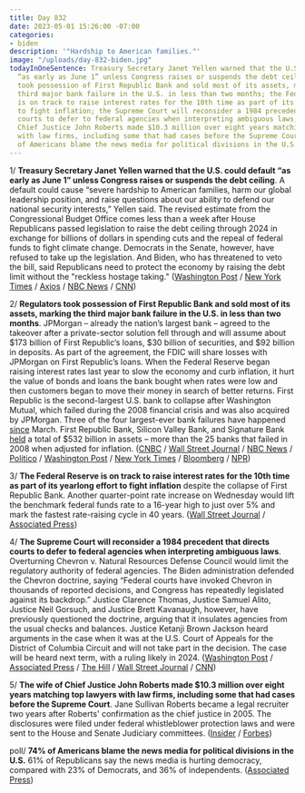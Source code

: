 ```yaml
---
title: Day 832
date: 2023-05-01 15:26:00 -07:00
categories:
- biden
description: '"Hardship to American families."'
image: "/uploads/day-832-biden.jpg"
todayInOneSentence: Treasury Secretary Janet Yellen warned that the U.S. could default
  “as early as June 1” unless Congress raises or suspends the debt ceiling; regulators
  took possession of First Republic Bank and sold most of its assets, marking the
  third major bank failure in the U.S. in less than two months; the Federal Reserve
  is on track to raise interest rates for the 10th time as part of its yearlong effort
  to fight inflation; the Supreme Court will reconsider a 1984 precedent that directs
  courts to defer to federal agencies when interpreting ambiguous laws; the wife of
  Chief Justice John Roberts made $10.3 million over eight years matching top lawyers
  with law firms, including some that had cases before the Supreme Court; and 74%
  of Americans blame the news media for political divisions in the U.S.
---
```


1/ **Treasury Secretary Janet Yellen warned that the U.S. could default “as early as June 1” unless Congress raises or suspends the debt ceiling**. A default could cause “severe hardship to American families, harm our global leadership position, and raise questions about our ability to defend our national security interests,” Yellen said. The revised estimate from the Congressional Budget Office comes less than a week after House Republicans passed legislation to raise the debt ceiling through 2024 in exchange for billions of dollars in spending cuts and the repeal of federal funds to fight climate change. Democrats in the Senate, however, have refused to take up the legislation. And Biden, who has threatened to veto the bill, said Republicans need to protect the economy by raising the debt limit without the "reckless hostage taking." ([Washington Post](https://www.washingtonpost.com/business/2023/05/01/congress-debt-limit-deadline-biden-mccarthy/) / [New York Times](https://www.nytimes.com/2023/05/01/us/politics/debt-limit-date-janet-yellen.html) / [Axios](https://www.axios.com/2023/05/01/yellen-debt-limit-treasury-congress?stream=top) / [NBC News](https://www.nbcnews.com/politics/white-house/treasury-says-us-will-hit-debt-limit-early-june-1-sooner-expected-rcna82323) / [CNN](https://www.cnn.com/2023/05/01/politics/debt-ceiling-yellen-congress-default/index.html))

2/ **Regulators took possession of First Republic Bank and sold most of its assets, marking the third major bank failure in the U.S. in less than two months**. JPMorgan – already the nation’s largest bank – agreed to the takeover after a private-sector solution fell through and will assume about $173 billion of First Republic’s loans, $30 billion of securities, and $92 billion in deposits. As part of the agreement, the FDIC will share losses with JPMorgan on First Republic’s loans. When the Federal Reserve began raising interest rates last year to slow the economy and curb inflation, it hurt the value of bonds and loans the bank bought when rates were low and then customers began to move their money in search of better returns. First Republic is the second-largest U.S. bank to collapse after Washington Mutual, which failed during the 2008 financial crisis and was also acquired by JPMorgan. Three of the four largest-ever bank failures have happened [since](https://www.washingtonpost.com/business/2023/03/13/bank-failure-size-svb-signature/) March. First Republic Bank, Silicon Valley Bank, and Signature Bank [held](https://www.nytimes.com/interactive/2023/business/bank-failures-svb-first-republic-signature.html) a total of $532 billion in assets – more than the 25 banks that failed in 2008 when adjusted for inflation. ([CNBC](https://www.cnbc.com/2023/05/01/first-republic-bank-failure.html) / [Wall Street Journal](https://www.wsj.com/articles/first-republic-bank-is-seized-sold-to-jpmorgan-in-second-largest-u-s-bank-failure-5cec723) / [NBC News](https://www.nbcnews.com/business/business-news/first-republic-bank-fdic-takeover-sold-jp-morgan-rcna81437) / [Politico](https://www.politico.com/news/2023/05/01/jpmorgan-chase-first-republic-fdic-00094622) / [Washington Post](https://www.washingtonpost.com/business/2023/05/01/first-republic-bank-seized-jp-morgan/) / [New York Times](https://www.nytimes.com/2023/05/01/business/first-republic-bank-jpmorgan.html) / [Bloomberg](https://www.bloomberg.com/news/articles/2023-05-01/first-republic-seized-by-regulators-will-be-sold-to-jpmorgan?sref=MIBMEEoj) / [NPR](https://www.npr.org/2023/05/01/1172868295/first-republic-bank-failure-fdic-jpmorgan-chase))

3/ **The Federal Reserve is on track to raise interest rates for the 10th time as part of its yearlong effort to fight inflation** despite the collapse of First Republic Bank. Another quarter-point rate increase on Wednesday would lift the benchmark federal funds rate to a 16-year high to just over 5% and mark the fastest rate-raising cycle in 40 years. ([Wall Street Journal](https://www.wsj.com/articles/fed-set-to-raise-interest-rates-to-16-year-high-and-debate-a-pause-860c8146?mod=hp_lead_pos1) / [Associated Press](https://apnews.com/article/interest-rates-inflation-prices-recession-federal-reserve-bb8f86329961acd30ccabb1136bbb9e3))

4/ **The Supreme Court will reconsider a 1984 precedent that directs courts to defer to federal agencies when interpreting ambiguous laws**. Overturning Chevron v. Natural Resources Defense Council would limit the regulatory authority of federal agencies. The Biden administration defended the Chevron doctrine, saying “Federal courts have invoked Chevron in thousands of reported decisions, and Congress has repeatedly legislated against its backdrop.” Justice Clarence Thomas, Justice Samuel Alito, Justice Neil Gorsuch, and Justice Brett Kavanaugh, however, have previously questioned the doctrine, arguing that it insulates agencies from the usual checks and balances. Justice Ketanji Brown Jackson heard arguments in the case when it was at the U.S. Court of Appeals for the District of Columbia Circuit and will not take part in the decision. The case will be heard next term, with a ruling likely in 2024. ([Washington Post](https://www.washingtonpost.com/politics/2023/05/01/supreme-court-federal-agencies-chevron/) / [Associated Press](https://apnews.com/article/supreme-court-chevron-government-regulations-9acb83915166d3bc7439dd4ae74af8a9) / [The Hill](https://thehill.com/regulation/court-battles/3981417-supreme-court-to-consider-overruling-chevron-doctrine/) / [Wall Street Journal](https://www.wsj.com/articles/supreme-court-to-reconsider-precedent-giving-federal-agencies-benefit-of-doubt-443facf1?mod=hp_lead_pos2) / [CNN](https://www.cnn.com/2023/05/01/politics/supreme-court-chevron-deference-conservatives-power-of-agencies/))

5/ **The wife of Chief Justice John Roberts made $10.3 million over eight years matching top lawyers with law firms, including some that had cases before the Supreme Court**. Jane Sullivan Roberts became a legal recruiter two years after Roberts' confirmation as the chief justice in 2005. The disclosures were filed under federal whistleblower protection laws and were sent to the House and Senate Judiciary committees. ([Insider](https://www.businessinsider.com/jane-roberts-chief-justice-wife-10-million-commissions-2023-4?op=1) / [Forbes](https://www.forbes.com/sites/nicholasreimann/2023/04/28/chief-justice-john-roberts-wife-made-over-10-million-as-legal-consultant-report-says/?sh=6d80cb2a1e9a))

poll/ **74% of Americans blame the news media for political divisions in the U.S.** 61% of Republicans say the news media is hurting democracy, compared with 23% of Democrats, and 36% of independents. ([Associated Press](https://apnews.com/article/poll-misinformation-polarization-coronavirus-media-d56a25fd8dfd9abe1389b56d7e82b873))
